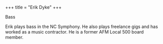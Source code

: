 +++
title = "Erik Dyke"
+++

Bass

<!--more-->

Erik plays bass in the NC Symphony.  He also plays freelance gigs and has  worked as a music contractor.  He is a former AFM Local 500 board member.
